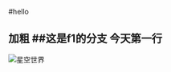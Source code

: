 #hello

**加粗**
##这是f1的分支
今天第一行
---
![星空世界](https://ss2.bdstatic.com/70cFvnSh_Q1YnxGkpoWK1HF6hhy/it/u=1344996754,553300684&fm=26&gp=0.jpg)